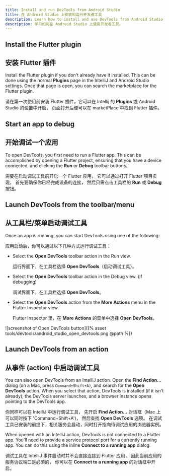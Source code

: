 ```yaml
---
title: Install and run DevTools from Android Studio
title: 在 Android Studio 上安装和运行开发者工具
description: Learn how to install and use DevTools from Android Studio.
description: 学习如何在 Android Studio 上使用开发者工具。
---
```


## Install the Flutter plugin

## 安装 Flutter 插件

Install the Flutter plugin if you don't already have it installed.
This can be done using the normal **Plugins** page in the IntelliJ
and Android Studio settings. Once that page is open,
you can search the marketplace for the Flutter plugin.

请在第一次使用前安装 Flutter 插件，它可以在 Intellij 的 **Plugins** 
或 Android Studio 的设置中开启，
页面打开后便可以在 marketPlace 中找到 Flutter 插件。

## Start an app to debug

## 开始调试一个应用

To open DevTools, you first need to run a Flutter app. 
This can be accomplished by opening a Flutter project,
ensuring that you have a device connected,
and clicking the **Run** or **Debug** toolbar buttons.

需要在启动调试工具前开启一个 Flutter 应用，
它可以通过打开 Flutter 项目实现，
首先要确保你已经完成设备的连接，
然后只需点击工具栏的 **Run** 或 **Debug** 按钮。

## Launch DevTools from the toolbar/menu

## 从工具栏/菜单启动调试工具

Once an app is running,
you can start DevTools using one of the following:

应用启动后，你可以通过以下几种方式运行调试工具：

* Select the **Open DevTools** toolbar action in the Run view.

  运行界面下，在工具栏选择 **Open DevTools**（启动调试工具）。
  
* Select the **Open DevTools** toolbar action in the Debug view.
  (if debugging)
  
  调试界面下，在工具栏选择 **Open DevTools**。
  
* Select the **Open DevTools** action from the **More Actions** 
  menu in the Flutter Inspector view.

  Flutter Inspector 里，在 **More Actions** 
  的菜单中选择 **Open DevTools**。
  
![screenshot of Open DevTools button]({% asset tools/devtools/android_studio_open_devtools.png @path %})

## Launch DevTools from an action

## 从事件 (action) 中启动调试工具

You can also open DevTools from an IntelliJ action.
Open the **Find Action...** dialog
(on a Mac, press `Command+Shift+A)`, and search for the
**Open DevTools** action. When you select that action,
DevTools is installed (if it isn't already), the DevTools server
launches, and a browser instance opens pointing to the DevTools app.

你同样可以在 IntelliJ 中运行调试工具，
先开启 **Find Action...** 对话框（Mac 上可以同时按下 'Command+Shift+A')，
然后查找 **Open DevTools** 选项。
在调试工具已安装的前提下，相关服务会启动，同时打开指向待调试应用的浏览器实例。

When opened with an IntelliJ action, DevTools is not connected
to a Flutter app. You'll need to provide a service protocol port
for a currently running app. You can do this using the inline
**Connect to a running app** dialog.

调试工具在 IntelliJ 事件启动时并不会直接连接到 Flutter 应用，
因此当前应用的服务协议端口是必须的，
你可以在 **Connect to a running app** 的对话框中开启。
